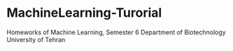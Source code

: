 # MachineLearning-Turorial
 Homeworks of Machine Learning, Semester 6
 Department of Biotechnology
 University of Tehran
 
